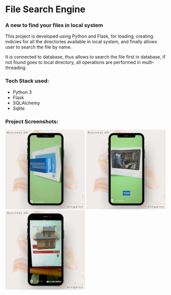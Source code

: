 # File Search Engine
### A new to find your files in local system <br/>
<p>This project is developed using Python and Flask, for loading, creating indicies for all 
the directories available in local system, and finally allows user to search the file by name. <br/>
<p>It is connected to database, thus allows to search the file first in database, if not found 
goes to local directory, all operations are performed in multi-threading.

### Tech Stack used:
- Python 3 
- Flask
- SQLAlchemy
- Sqlite

### Project Screenshots:
<img src="https://github.com/Kingpins/BusinessAR/blob/main/Project%20Screenshots/BusinessAR%20(1).png" width="250px"/> <img src="https://github.com/Kingpins/BusinessAR/blob/main/Project%20Screenshots/BusinessAR%20(3).png" width="250px"/> <img src="https://github.com/Kingpins/BusinessAR/blob/main/Project%20Screenshots/BusinessAR%20(5).png" width="250px"/>

